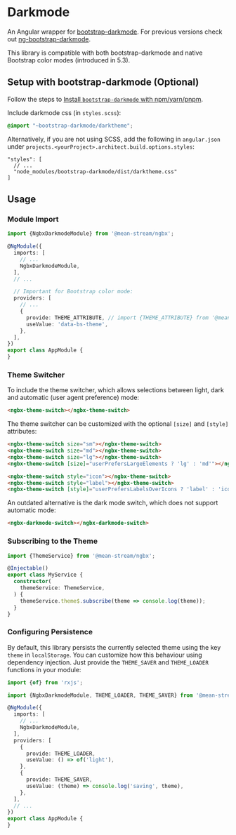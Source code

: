 # Darkmode

An Angular wrapper for [bootstrap-darkmode](https://github.com/Clashsoft/bootstrap-darkmode).
For previous versions check out [ng-bootstrap-darkmode](https://github.com/Clashsoft/ng-bootstrap-darkmode).

This library is compatible with both bootstrap-darkmode and native Bootstrap color modes (introduced in 5.3).

## Setup with bootstrap-darkmode (Optional)

Follow the steps to [Install `bootstrap-darkmode` with npm/yarn/pnpm](https://github.com/Clashsoft/bootstrap-darkmode#with-npmyarnpnpm).

Include darkmode css (in `styles.scss`):

```scss
@import "~bootstrap-darkmode/darktheme";
```

Alternatively, if you are not using SCSS, add the following in `angular.json` under `projects.<yourProject>.architect.build.options.styles`:

```json5
"styles": [
  // ...
  "node_modules/bootstrap-darkmode/dist/darktheme.css"
]
```

## Usage

### Module Import

```typescript
import {NgbxDarkmodeModule} from '@mean-stream/ngbx';

@NgModule({
  imports: [
    // ...
    NgbxDarkmodeModule,
  ],
  // ...

  // Important for Bootstrap color mode:
  providers: [
    // ...
    {
      provide: THEME_ATTRIBUTE, // import {THEME_ATTRIBUTE} from '@mean-stream/ngbx';
      useValue: 'data-bs-theme',
    },
  ],
})
export class AppModule {
}
```

### Theme Switcher

To include the theme switcher, which allows selections between light, dark and automatic (user agent preference) mode:

```html
<ngbx-theme-switch></ngbx-theme-switch>
```

The theme switcher can be customized with the optional `[size]` and `[style]` attributes:

```html
<ngbx-theme-switch size="sm"></ngbx-theme-switch>
<ngbx-theme-switch size="md"></ngbx-theme-switch>
<ngbx-theme-switch size="lg"></ngbx-theme-switch>
<ngbx-theme-switch [size]="userPrefersLargeElements ? 'lg' : 'md'"></ngbx-theme-switch>

<ngbx-theme-switch style="icon"></ngbx-theme-switch>
<ngbx-theme-switch style="label"></ngbx-theme-switch>
<ngbx-theme-switch [style]="userPrefersLabelsOverIcons ? 'label' : 'icon'"></ngbx-theme-switch>
```

An outdated alternative is the dark mode switch, which does not support automatic mode:

```html
<ngbx-darkmode-switch></ngbx-darkmode-switch>
```

### Subscribing to the Theme

```typescript
import {ThemeService} from '@mean-stream/ngbx';

@Injectable()
export class MyService {
  constructor(
    themeService: ThemeService,
  ) {
    themeService.theme$.subscribe(theme => console.log(theme));
  }
}
```

### Configuring Persistence

By default, this library persists the currently selected theme using the key `theme` in `localStorage`.
You can customize how this behaviour using dependency injection.
Just provide the `THEME_SAVER` and `THEME_LOADER` functions in your module:

```typescript
import {of} from 'rxjs';

import {NgbxDarkmodeModule, THEME_LOADER, THEME_SAVER} from '@mean-stream/ngbx';

@NgModule({
  imports: [
    // ...
    NgbxDarkmodeModule,
  ],
  providers: [
    {
      provide: THEME_LOADER,
      useValue: () => of('light'),
    },
    {
      provide: THEME_SAVER,
      useValue: (theme) => console.log('saving', theme),
    },
  ],
  // ...
})
export class AppModule {
}
```
